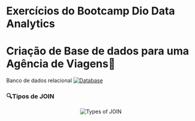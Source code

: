 # Exercícios do Bootcamp Dio Data Analytics

# Criação de Base de dados para uma Agência de Viagens🛫

Banco de dados relacional [![Database](https://img.shields.io/badge/Database-Files-blue.svg)](https://github.com/EvelynLopesSS/Bootcamp_Dio_Data_Analytics/tree/main/DataBase)


### 🔍Tipos de JOIN

<p align="center">
  <img src="https://github.com/EvelynLopesSS/Bootcamp_Dio_Data_Analytics/assets/113462824/24c7e803-2a70-4430-9474-98041ad23d74" alt="Types of JOIN">
</p>

